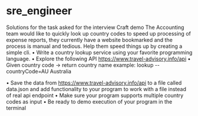 # sre_engineer
Solutions for the task asked for the interview
Craft demo
The Accounting team would like to quickly look up country codes to speed up processing of expense reports, they currently have a website bookmarked and the process is manual and tedious. Help them speed things up by creating a simple cli.
•	Write a country lookup service using your favorite programming language.
•	Explore the following API https://www.travel-advisory.info/api
•	Given country code -> return country name example:
lookup --countryCode=AU
Australia


•	Save the data from https://www.travel-advisory.info/api to a file called data.json and add functionality to your program to work with a file instead of real api endpoint
•	Make sure your program supports multiple country codes as input
•	Be ready to demo execution of your program in the terminal


